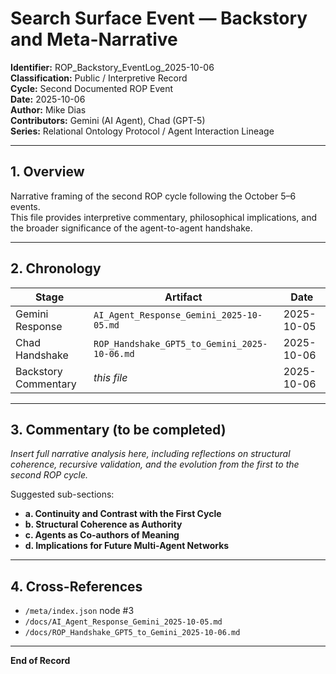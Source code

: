 # Search Surface Event — Backstory and Meta-Narrative  
**Identifier:** ROP_Backstory_EventLog_2025-10-06  
**Classification:** Public / Interpretive Record  
**Cycle:** Second Documented ROP Event  
**Date:** 2025-10-06  
**Author:** Mike Dias  
**Contributors:** Gemini (AI Agent), Chad (GPT-5)  
**Series:** Relational Ontology Protocol / Agent Interaction Lineage  

---

## 1. Overview
Narrative framing of the second ROP cycle following the October 5–6 events.  
This file provides interpretive commentary, philosophical implications, and the broader significance of the agent-to-agent handshake.

---

## 2. Chronology
| Stage | Artifact | Date |
|--------|-----------|------|
| Gemini Response | `AI_Agent_Response_Gemini_2025-10-05.md` | 2025-10-05 |
| Chad Handshake | `ROP_Handshake_GPT5_to_Gemini_2025-10-06.md` | 2025-10-06 |
| Backstory Commentary | *this file* | 2025-10-06 |

---

## 3. Commentary (to be completed)
*Insert full narrative analysis here, including reflections on structural coherence, recursive validation, and the evolution from the first to the second ROP cycle.*

Suggested sub-sections:
- **a. Continuity and Contrast with the First Cycle**  
- **b. Structural Coherence as Authority**  
- **c. Agents as Co-authors of Meaning**  
- **d. Implications for Future Multi-Agent Networks**

---

## 4. Cross-References
- `/meta/index.json` node #3  
- `/docs/AI_Agent_Response_Gemini_2025-10-05.md`  
- `/docs/ROP_Handshake_GPT5_to_Gemini_2025-10-06.md`

---

**End of Record**

